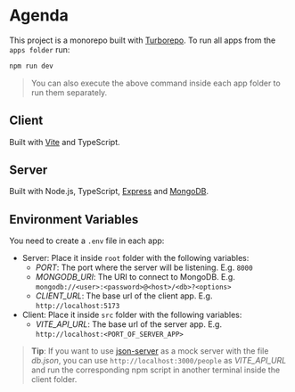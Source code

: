 # Agenda

This project is a monorepo built with [Turborepo](https://turbo.build/). To run all apps from the `apps folder` run:

```bash
npm run dev
```

> You can also execute the above command inside each app folder to run them separately.

## Client
Built with [Vite](https://vitejs.dev/) and TypeScript.

## Server
Built with Node.js, TypeScript, [Express](https://expressjs.com/) and [MongoDB](https://www.mongodb.com/).

## Environment Variables
You need to create a `.env` file in each app:

- Server: Place it inside `root` folder with the following variables:
    - *PORT*: The port where the server will be listening. E.g. `8000`
    - *MONGODB_URI*: The URI to connect to MongoDB. E.g. `mongodb://<user>:<password>@<host>/<db>?<options>`
    - *CLIENT_URL*: The base url of the client app. E.g. `http://localhost:5173`
- Client: Place it inside `src` folder with the following variables:
    - *VITE_API_URL*: The base url of the server app. E.g. `http://localhost:<PORT_OF_SERVER_APP>`

> **Tip**: If you want to use [json-server](https://www.npmjs.com/package/json-server) as a mock server with the file _db.json_, you can use `http://localhost:3000/people` as *VITE_API_URL* and run the corresponding npm script in another terminal inside the client folder.
